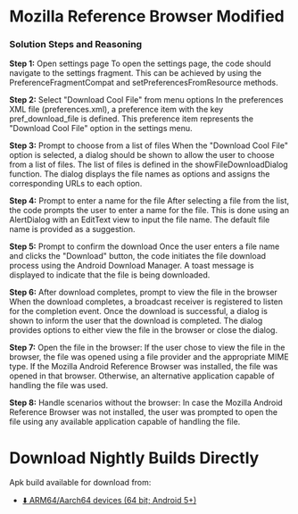 #  Mozilla Reference Browser Modified 

### Solution Steps and Reasoning

**Step 1:** Open settings page To open the settings page, the code should
            navigate to the settings fragment. This can be achieved by using the
            PreferenceFragmentCompat and setPreferencesFromResource methods.

**Step 2:** Select \"Download Cool File\" from menu options In the
            preferences XML file (preferences.xml), a preference item with the key
            pref_download_file is defined. This preference item represents the
            \"Download Cool File\" option in the settings menu.

**Step 3:** Prompt to choose from a list of files When the \"Download Cool
            File\" option is selected, a dialog should be shown to allow the user to
            choose from a list of files. The list of files is defined in the
            showFileDownloadDialog function. The dialog displays the file names as
            options and assigns the corresponding URLs to each option.

**Step 4:** Prompt to enter a name for the file After selecting a file from
            the list, the code prompts the user to enter a name for the file. This
            is done using an AlertDialog with an EditText view to input the file
            name. The default file name is provided as a suggestion.

**Step 5:** Prompt to confirm the download Once the user enters a file name
            and clicks the \"Download\" button, the code initiates the file download
            process using the Android Download Manager. A toast message is displayed
            to indicate that the file is being downloaded.
            
**Step 6:** After download completes, prompt to view the file in the browser When the download completes, a broadcast receiver is registered to
            listen for the completion event. Once the download is successful, a  dialog is shown to inform the user that the download is completed. The
            dialog provides options to either view the file in the browser or close
            the dialog.
            
**Step 7:** Open the file in the browser: If the user chose to view the file
            in the browser, the file was opened using a file provider and the
            appropriate MIME type. If the Mozilla Android Reference Browser was
            installed, the file was opened in that browser. Otherwise, an
            alternative application capable of handling the file was used.
            
**Step 8:** Handle scenarios without the browser: In case the Mozilla
            Android Reference Browser was not installed, the user was prompted to
            open the file using any available application capable of handling the
            file.


# Download Nightly Builds Directly

Apk build available for download from:

* [⬇️ ARM64/Aarch64 devices (64 bit; Android 5+)](https://)



